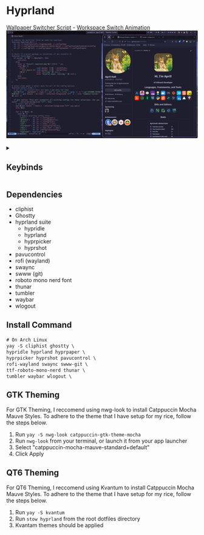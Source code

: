 # Hyprland

[Wallpaper Switcher Script](https://www.youtube.com/watch?v=6euidiSWaKM) - [Workspace Switch Animation](https://www.youtube.com/watch?v=fyRkQ3hKVE4)
![hyprland](../README-DEPENDENCIES/hyprland.png)

<details>
<summary><h2>Keybinds</h2></summary>
  
- `MOD + C`: Close focused window
- `MOD + E`: Open file explorer
- `MOD + F`: Toggle floating
- `MOD + K`: Enter force-kill mode
- `MOD + M`: Exit hyprland
- `MOD + R`: Open launcher (rofi)
- `MOD + S`: Take screenshot of a window
- `MOD + V`: Show clipboard
- `MOD + W`: View all open windows
- `MOD + ENTER`: Open terminal
- `MOD + UP-ARROW`: Move focus up
- `MOD + DOWN-ARROW`: Move focus down
- `MOD + LEFT-ARROW`: Move focus left
- `MOD + RIGHT-ARROW`: Move focus right
- `MOD + {Number 0-9}`: Switch to workspace {Number 0-9}

- `ALT + SHIFT + S`: Open wlogout (Power Menu)

- `MOD + SHIFT + C`: Open colorpicker
- `MOD + SHIFT + S`: Take screenshot of a region

- `MOD + SHIFT + HOME`: Take screenshot of a screen
- `MOD + SHIFT + {Number 0-9}`: Move focused window to workspace {Number 0-9}
</details>

## Dependencies

- cliphist
- Ghostty
- hyprland suite
  - hypridle
  - hyprland
  - hyprpicker
  - hyprshot
- pavucontrol
- rofi (wayland)
- swaync
- swww (git)
- roboto mono nerd font
- thunar
- tumbler
- waybar
- wlogout

## Install Command

```
# On Arch Linux
yay -S cliphist ghostty \
hypridle hyprland hyprpaper \
hyprpicker hyprshot pavucontrol \
rofi-wayland swaync swww-git \
ttf-roboto-mono-nerd thunar \
tumbler waybar wlogout \
```

## GTK Theming

For GTK Theming, I reccomend using nwg-look to install Catppuccin Mocha Mauve Styles. To adhere to the theme that I have setup for my rice, follow the steps below.

1. Run `yay -S nwg-look catppuccin-gtk-theme-mocha`
2. Run `nwg-look` from your terminal, or launch it from your app launcher
3. Select "catppuccin-mocha-mauve-standard+default"
4. Click Apply

## QT6 Theming

For QT6 Theming, I reccomend using Kvantum to install Catppuccin Mocha Mauve Styles. To adhere to the theme that I have setup for my rice, follow the steps below.

1. Run `yay -S kvantum`
2. Run `stow hyprland` from the root dotfiles directory
3. Kvantam themes should be applied
